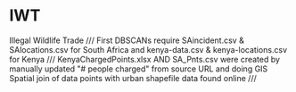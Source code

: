 # IWT
Illegal Wildlife Trade ///
First DBSCANs require SAincident.csv & SAlocations.csv for South Africa and kenya-data.csv & kenya-locations.csv for Kenya ///
KenyaChargedPoints.xlsx AND SA_Pnts.csv were created by manually updated "# people charged" from source URL and doing GIS Spatial join of data points with urban shapefile data found online ///

